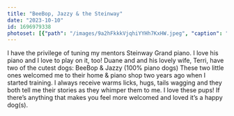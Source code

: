 ```yaml
---
title: "BeeBop, Jazzy & the Steinway"
date: "2023-10-10"
id: 1696979338
photoset: [{"path": "/images/9a2hFkkkVjqhiYYHh7KxHW.jpeg", "caption": "BeeBop n\u2019 Jazzy- Clinton, UT", "thumbnail": "True"}]
---
```

I have the privilege of tuning my mentors Steinway Grand piano. I love his piano and I love to play on it, too! Duane and and his lovely wife, Terri,  have two of the cutest dogs: BeeBop & Jazzy (100% piano dogs) These two little ones welcomed me to their home & piano shop two years ago when I started training. I always receive warms licks, hugs, tails wagging and they both tell me their stories as they whimper them to me. I love these pups! If there’s anything that makes you feel more welcomed and loved it’s a happy dog(s). 